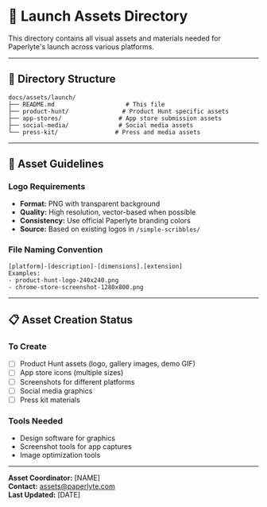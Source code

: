 # 🎨 Launch Assets Directory

This directory contains all visual assets and materials needed for Paperlyte's launch across various platforms.

---

## 📁 Directory Structure

```
docs/assets/launch/
├── README.md                    # This file
├── product-hunt/               # Product Hunt specific assets
├── app-stores/                # App store submission assets
├── social-media/              # Social media assets
└── press-kit/                # Press and media assets
```

---

## 🎨 Asset Guidelines

### Logo Requirements
- **Format:** PNG with transparent background
- **Quality:** High resolution, vector-based when possible
- **Consistency:** Use official Paperlyte branding colors
- **Source:** Based on existing logos in `/simple-scribbles/`

### File Naming Convention
```
[platform]-[description]-[dimensions].[extension]
Examples:
- product-hunt-logo-240x240.png
- chrome-store-screenshot-1280x800.png
```

---

## 📋 Asset Creation Status

### To Create
- [ ] Product Hunt assets (logo, gallery images, demo GIF)
- [ ] App store icons (multiple sizes)
- [ ] Screenshots for different platforms
- [ ] Social media graphics
- [ ] Press kit materials

### Tools Needed
- Design software for graphics
- Screenshot tools for app captures
- Image optimization tools

---

**Asset Coordinator:** [NAME]  
**Contact:** assets@paperlyte.com  
**Last Updated:** [DATE]